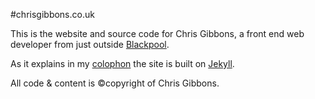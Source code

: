 #chrisgibbons.co.uk

This is the website and source code for Chris Gibbons, a front end web developer from just outside [Blackpool](http://en.wikipedia.org/wiki/Blackpool).

As it explains in my [colophon](http://chrisgibbons.co.uk/colophon/) the site is built on [Jekyll](http://jekyllrb.com/).

All code &amp; content is &copy;copyright of Chris Gibbons.
